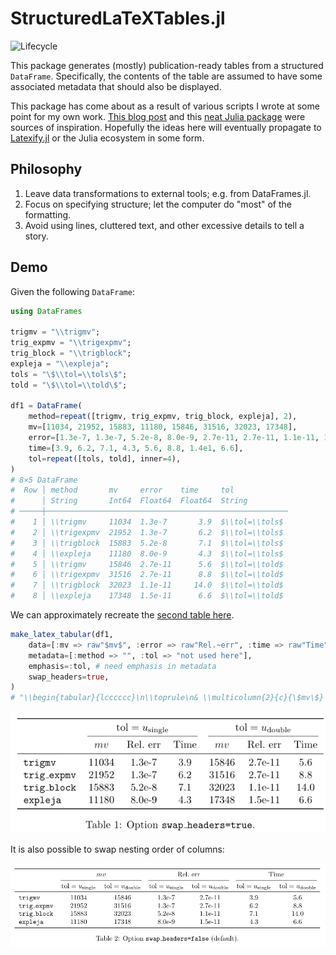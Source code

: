 # StructuredLaTeXTables.jl

![Lifecycle](https://img.shields.io/badge/lifecycle-experimental-orange.svg)<!--
![Lifecycle](https://img.shields.io/badge/lifecycle-maturing-blue.svg)
![Lifecycle](https://img.shields.io/badge/lifecycle-stable-green.svg)
![Lifecycle](https://img.shields.io/badge/lifecycle-retired-orange.svg)
![Lifecycle](https://img.shields.io/badge/lifecycle-archived-red.svg)
![Lifecycle](https://img.shields.io/badge/lifecycle-dormant-blue.svg) -->
<!--
[![Build Status](https://travis-ci.com/alanderos91/StructuredLaTeXTables.jl.svg?branch=master)](https://travis-ci.com/alanderos91/StructuredLaTeXTables.jl)
[![codecov.io](http://codecov.io/github/alanderos91/StructuredLaTeXTables.jl/coverage.svg?branch=master)](http://codecov.io/github/alanderos91/StructuredLaTeXTables.jl?branch=master) -->
<!--
[![Documentation](https://img.shields.io/badge/docs-stable-blue.svg)](https://alanderos91.github.io/StructuredLaTeXTables.jl/stable)
[![Documentation](https://img.shields.io/badge/docs-master-blue.svg)](https://alanderos91.github.io/StructuredLaTeXTables.jl/dev)
-->

This package generates (mostly) publication-ready tables from a structured `DataFrame`.
Specifically, the contents of the table are assumed to have some associated metadata that should also be displayed.

This package has come about as a result of various scripts I wrote at some point for my own work.
[This blog post](https://nhigham.com/2019/11/19/better-latex-tables-with-booktabs/) and this [neat Julia package](https://github.com/korsbo/Latexify.jl) were sources of inspiration.
Hopefully the ideas here will eventually propagate to [Latexify.jl](https://github.com/korsbo/Latexify.jl) or the Julia ecosystem in some form.

## Philosophy

1. Leave data transformations to external tools; e.g. from DataFrames.jl.
2. Focus on specifying structure; let the computer do "most" of the formatting.
3. Avoid using lines, cluttered text, and other excessive details to tell a story.

## Demo

Given the following `DataFrame`:
```julia
using DataFrames

trigmv = "\\trigmv";
trig_expmv = "\\trigexpmv";
trig_block = "\\trigblock";
expleja = "\\expleja";
tols = "\$\\tol=\\tols\$";
told = "\$\\tol=\\told\$";

df1 = DataFrame(
    method=repeat([trigmv, trig_expmv, trig_block, expleja], 2),
    mv=[11034, 21952, 15883, 11180, 15846, 31516, 32023, 17348],
    error=[1.3e-7, 1.3e-7, 5.2e-8, 8.0e-9, 2.7e-11, 2.7e-11, 1.1e-11, 1.5e-11],
    time=[3.9, 6.2, 7.1, 4.3, 5.6, 8.8, 1.4e1, 6.6],
    tol=repeat([tols, told], inner=4),
)
# 8×5 DataFrame
#  Row │ method       mv     error    time     tol            
#      │ String       Int64  Float64  Float64  String         
# ─────┼──────────────────────────────────────────────────────
#    1 │ \\trigmv     11034  1.3e-7       3.9  $\\tol=\\tols$
#    2 │ \\trigexpmv  21952  1.3e-7       6.2  $\\tol=\\tols$
#    3 │ \\trigblock  15883  5.2e-8       7.1  $\\tol=\\tols$
#    4 │ \\expleja    11180  8.0e-9       4.3  $\\tol=\\tols$
#    5 │ \\trigmv     15846  2.7e-11      5.6  $\\tol=\\told$
#    6 │ \\trigexpmv  31516  2.7e-11      8.8  $\\tol=\\told$
#    7 │ \\trigblock  32023  1.1e-11     14.0  $\\tol=\\told$
#    8 │ \\expleja    17348  1.5e-11      6.6  $\\tol=\\told$
```

We can approximately recreate the [second table here](https://nhigham.com/2019/11/19/better-latex-tables-with-booktabs/).

```julia
make_latex_tabular(df1,
    data=[:mv => raw"$mv$", :error => raw"Rel.~err", :time => raw"Time"],
    metadata=[:method => "", :tol => "not used here"],
    emphasis=:tol, # need emphasis in metadata
    swap_headers=true,
)
# "\\begin{tabular}{lcccccc}\n\\toprule\n& \\multicolumn{2}{c}{\$mv\$} & \\multicolumn{2}{c}{Rel.~err} & \\multicolumn{2}{c}{Time} \\\\\n\\cmidrule(lr){2-3}\\cmidrule(lr){4-5}\\cmidrule(lr){6-7}\n& \$\\tol=\\tols\$ & \$\\tol=\\told\$ & \$\\tol=\\tols\$ & \$\\tol=\\told\$ & \$\\tol=\\tols\$ & \$\\tol=\\told\$ \\\\\n\\midrule\n\\trigmv & 11034 & 15846 & 1.3e-7 & 2.7e-11 & 3.9 & 5.6 \\\\\n\\trigexpmv & 21952 & 31516 & 1.3e-7 & 2.7e-11 & 6.2 & 8.8 \\\\\n\\trigblock & 15883 & 32023 & 5.2e-8 & 1.1e-11 & 7.1 & 14.0 \\\\\n\\expleja & 11180 & 17348 & 8.0e-9 & 1.5e-11 & 4.3 & 6.6 \\\\\n\\bottomrule\n\\end{tabular}"
```

![assets/demo-true.png](assets/demo-true.png)

It is also possible to swap nesting order of columns:

![assets/demo-false.png](assets/demo-false.png)

